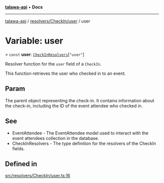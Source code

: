 [**talawa-api**](../../../../README.md) • **Docs**

***

[talawa-api](../../../../modules.md) / [resolvers/CheckIn/user](../README.md) / user

# Variable: user

\> `const` **user**: [`CheckInResolvers`](../../../../types/generatedGraphQLTypes/type-aliases/CheckInResolvers.md)\[`"user"`\]

Resolver function for the `user` field of a `CheckIn`.

This function retrieves the user who checked in to an event.

## Param

The parent object representing the check-in. It contains information about the check-in, including the ID of the event attendee who checked in.

## See

 - EventAttendee - The EventAttendee model used to interact with the event attendees collection in the database.
 - CheckInResolvers - The type definition for the resolvers of the CheckIn fields.

## Defined in

[src/resolvers/CheckIn/user.ts:16](https://github.com/PalisadoesFoundation/talawa-api/blob/0e711c6a6b57f55ab5776fc9c8edfc5ebc0b3d70/src/resolvers/CheckIn/user.ts#L16)
